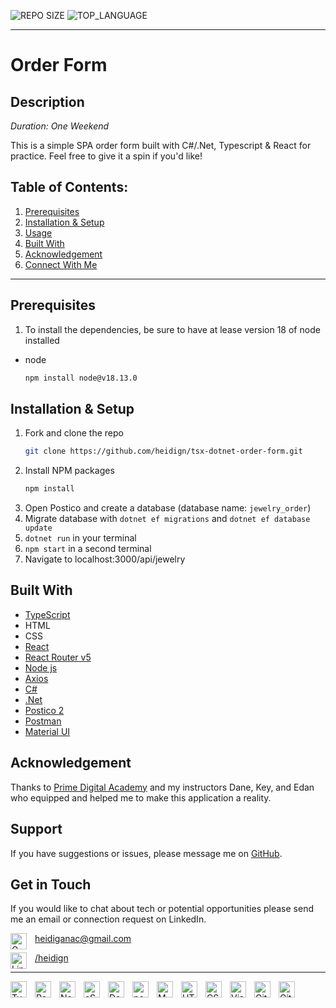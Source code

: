 ![REPO SIZE](https://img.shields.io/github/repo-size/heidign/tsx-dotnet-order-form.svg)
![TOP_LANGUAGE](https://img.shields.io/github/languages/top/heidign/tsx-dotnet-order-form.svg)

---

# Order Form
## Description
_Duration: One Weekend_

This is a simple SPA order form built with C#/.Net, Typescript & React for practice. Feel free to give it a spin if you'd like! 

## **Table of Contents:**
1. [Prerequisites](#prerequisites)
1. [Installation & Setup](#installation--setup)
1. [Usage](#usage)
1. [Built With](#built-with)
1. [Acknowledgement](#acknowledgement)
1. [Connect With Me](#connect-with-me)

---
## Prerequisites
1. To install the dependencies, be sure to have at lease version 18 of node installed
* node
  ```sh
  npm install node@v18.13.0
  ````

## Installation & Setup
1. Fork and clone the repo
   ```sh
   git clone https://github.com/heidign/tsx-dotnet-order-form.git
   ```
1. Install NPM packages
   ```sh
   npm install
   ```
1. Open Postico and create a database (database name: `jewelry_order`)
1. Migrate database with `dotnet ef migrations` and `dotnet ef database update`
1. `dotnet run` in your terminal
1. `npm start` in a second terminal
1. Navigate to localhost:3000/api/jewelry 

## Built With

* [TypeScript](https://www.typescriptlang.org/)
* HTML
* CSS
* [React](https://reactjs.org/)
* [React Router v5](https://v5.reactrouter.com/web/guides/quick-start)
* [Node js](https://nodejs.org/en/about/)
* [Axios](https://axios-http.com/)
* [C#](https://learn.microsoft.com/en-us/dotnet/csharp/)
* [.Net](https://dotnet.microsoft.com/en-us/)
* [Postico 2](https://eggerapps.at/postico2/)
* [Postman](https://www.postman.com/)
* [Material UI](https://mui.com/)

## Acknowledgement
Thanks to [Prime Digital Academy](www.primeacademy.io) and my instructors Dane, Key, and Edan who equipped and helped me to make this application a reality.

## Support
If you have suggestions or issues, please message me on [GitHub](https://github.com/heidign).

## Get in Touch
If you would like to chat about tech or potential opportunities please send me an email or connection request on LinkedIn.

heidiganac@gmail.com
<a href="mailto: heidiganac@gmail.com">
<img align="left" alt="Gmail" width="26px" src="https://cdn.jsdelivr.net/gh/devicons/devicon/icons/google/google-original.svg" style="padding-right:10px;" /></a>

<a href="https://linkedin.com/in/heidign">
<img align="left" alt="LinkedIn" width="26px" src="https://cdn.jsdelivr.net/gh/devicons/devicon/icons/linkedin/linkedin-original.svg" style="padding-right:10px;"/>/heidign </a> 

---
<img align="left" alt="TypeScript" width="26px" src="https://cdn.jsdelivr.net/gh/devicons/devicon/icons/typescript/typescript-original.svg" style="padding-right:10px;" />
          
<img align="left" alt="React" width="26px" src="https://cdn.jsdelivr.net/gh/devicons/devicon/icons/react/react-original.svg" style="padding-right:10px;" />

<img align="left" alt="Node" width="26px" src="https://cdn.jsdelivr.net/gh/devicons/devicon/icons/npm/npm-original-wordmark.svg" style="padding-right:10px;"/>

<img align="left" alt="cSharp" width="26px" src="https://cdn.jsdelivr.net/gh/devicons/devicon/icons/csharp/csharp-original.svg" style="padding-right:10px;" />

<img align="left" alt="DotNetCore" width="26px" src="https://cdn.jsdelivr.net/gh/devicons/devicon/icons/dotnetcore/dotnetcore-original.svg" style="padding-right:10px;" />

<a href="https://postman.com">
<img align="left" alt="postman" width="26px" src="https://www.vectorlogo.zone/logos/getpostman/getpostman-icon.svg" style="padding-right:10px;" />
</a> 

<img align="left" alt="MUI" width="26px" src="https://cdn.jsdelivr.net/gh/devicons/devicon/icons/materialui/materialui-original.svg" style="padding-right:10px;" />
          
<img align="left" alt="HTML5" width="26px" src="https://cdn.jsdelivr.net/gh/devicons/devicon/icons/html5/html5-original.svg" style="padding-right:10px;" />

<img align="left" alt="CSS3" width="26px" src="https://cdn.jsdelivr.net/gh/devicons/devicon/icons/css3/css3-original.svg" style="padding-right:10px;" />

<img align="left" alt="Visual Studio Code" width="26px" src="https://cdn.jsdelivr.net/gh/devicons/devicon/icons/vscode/vscode-original.svg" style="padding-right:10px;" />

<img align="left" alt="Git" width="26px" src="https://cdn.jsdelivr.net/gh/devicons/devicon/icons/git/git-original.svg" style="padding-right:10px;" />

<img align="left" alt="GitHub" width="26px" src="https://user-images.githubusercontent.com/3369400/139447912-e0f43f33-6d9f-45f8-be46-2df5bbc91289.png" style="padding-right:10px;" />






